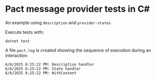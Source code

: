# Pact message provider tests in C#

An example using `description` and `provider-states`

Execute tests with:

```
dotnet test
```

A file `pact.log` is created showing the sequence of execution during an interaction:

```
6/6/2025 6:25:22 PM: Description handler
6/6/2025 6:25:22 PM: State handler
6/6/2025 6:25:22 PM: WithContent
```
